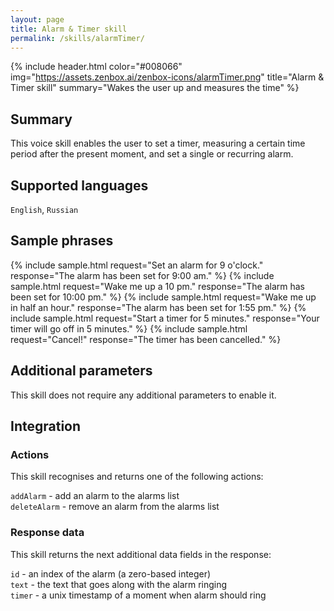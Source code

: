```yaml
---
layout: page
title: Alarm & Timer skill
permalink: /skills/alarmTimer/
---
```


{% include header.html color="#008066" img="https://assets.zenbox.ai/zenbox-icons/alarmTimer.png" title="Alarm & Timer skill" summary="Wakes the user up and measures the time" %}

## Summary
This voice skill enables the user to set a timer, measuring a certain time period after the present moment, and set a single or recurring alarm.

## Supported languages
`English`, `Russian`

## Sample phrases
{% include sample.html request="Set an alarm for 9 o'clock." response="The alarm has been set for 9:00 am." %}
{% include sample.html request="Wake me up a 10 pm." response="The alarm has been set for 10:00 pm." %}
{% include sample.html request="Wake me up in half an hour." response="The alarm has been set for 1:55 pm." %}
{% include sample.html request="Start a timer for 5 minutes." response="Your timer will go off in 5 minutes." %}
{% include sample.html request="Cancel!" response="The timer has been cancelled." %}

## Additional parameters
This skill does not require any additional parameters to enable it.

## Integration

### Actions
This skill recognises and returns one of the following actions:

`addAlarm` - add an alarm to the alarms list  
`deleteAlarm` - remove an alarm from the alarms list

### Response data
This skill returns the next additional data fields in the response:

`id` - an index of the alarm (a zero-based integer)  
`text` - the text that goes along with the alarm ringing  
`timer` - a unix timestamp of a moment when alarm should ring 